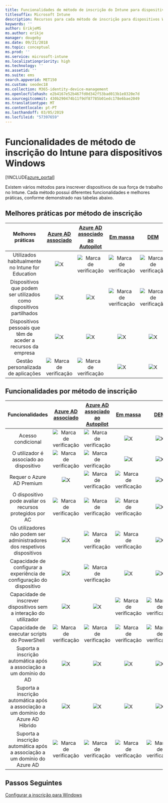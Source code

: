 ```yaml
---
title: Funcionalidades de método de inscrição do Intune para dispositivos Windows
titlesuffix: Microsoft Intune
description: Recursos para cada método de inscrição para dispositivos Windows.
keywords: ''
author: ErikjeMS
ms.author: erikje
manager: dougeby
ms.date: 09/21/2018
ms.topic: conceptual
ms.prod: ''
ms.service: microsoft-intune
ms.localizationpriority: high
ms.technology: ''
ms.assetid: ''
ms.suite: ems
search.appverid: MET150
ms.custom: seodec18
ms.collection: M365-identity-device-management
ms.openlocfilehash: e2b4167e52b467fd0d342f53bad013b1e8320e7d
ms.sourcegitcommit: 430b290474b11f9df87785b01edc178e6bae2049
ms.translationtype: MT
ms.contentlocale: pt-PT
ms.lasthandoff: 03/05/2019
ms.locfileid: "57397659"
---
```

# <a name="intune-enrollment-method-capabilities-for-windows-devices"></a>Funcionalidades de método de inscrição do Intune para dispositivos Windows
[!INCLUDE[azure_portal](./includes/azure_portal.md)]

Existem vários métodos para inscrever dispositivos de sua força de trabalho no Intune. Cada método possui diferentes funcionalidades e melhores práticas, conforme demonstrado nas tabelas abaixo.

## <a name="best-practices-by-enrollment-method"></a>Melhores práticas por método de inscrição
| **Melhores práticas** | **[Azure AD associado](windows-enroll.md#enable-windows-10-automatic-enrollment)**|**[Azure AD associado ao Autopilot](enrollment-autopilot.md)** |**[Em massa](windows-bulk-enroll.md)**|**[DEM](device-enrollment-manager-enroll.md)** | **[BYOD](device-enrollment.md#bring-your-own-device)** | **[GPO](https://docs.microsoft.com/windows/client-management/mdm/enroll-a-windows-10-device-automatically-using-group-policy)** |
|:---:|:---:|:---:|:---:|:---:|:---:|:---:|
|Utilizados habitualmente no Intune for Education|![X](media/xmark.png)|![Marca de verificação](media/checkmark.png)|![Marca de verificação](media/checkmark.png)|![Marca de verificação](media/checkmark.png)|![X](media/xmark.png)|![X](media/xmark.png)|
|Dispositivos que podem ser utilizados como dispositivos partilhados|![X](media/xmark.png)|![X](media/xmark.png)|![Marca de verificação](media/checkmark.png)|![Marca de verificação](media/checkmark.png)|![X](media/xmark.png)|![X](media/xmark.png)|
|Dispositivos pessoais que têm de aceder a recursos da empresa|![X](media/xmark.png)|![X](media/xmark.png)|![X](media/xmark.png)|![X](media/xmark.png)|![Marca de verificação](media/checkmark.png)|![X](media/xmark.png)|
|Gestão personalizada de aplicações|![Marca de verificação](media/checkmark.png)|![Marca de verificação](media/checkmark.png)|![X](media/xmark.png)|![X](media/xmark.png)|![Marca de verificação](media/checkmark.png)|![Marca de verificação](media/checkmark.png)|

## <a name="capabilities-by-enrollment-method"></a>Funcionalidades por método de inscrição

| **Funcionalidades** | **[Azure AD associado](windows-enroll.md#enable-windows-10-automatic-enrollment)**|**[Azure AD associado ao Autopilot](enrollment-autopilot.md)** |**[Em massa](windows-bulk-enroll.md)**|**[DEM](device-enrollment-manager-enroll.md)** | **[BYOD](device-enrollment.md#bring-your-own-device)** | **[GPO](https://docs.microsoft.com/windows/client-management/mdm/enroll-a-windows-10-device-automatically-using-group-policy)** |
|:---:|:---:|:---:|:---:|:---:|:---:|:---:|
|Acesso condicional                                      |![Marca de verificação](media/checkmark.png)|![Marca de verificação](media/checkmark.png)|![X](media/xmark.png)|![X](media/xmark.png)|![Marca de verificação](media/checkmark.png)|![Marca de verificação](media/checkmark.png)|
|O utilizador é associado ao dispositivo                    |![Marca de verificação](media/checkmark.png)|![Marca de verificação](media/checkmark.png)|![X](media/xmark.png)|![X](media/xmark.png)|![Marca de verificação](media/checkmark.png)|![Marca de verificação](media/checkmark.png)|
|Requer o Azure AD Premium                               |![X](media/xmark.png)|![Marca de verificação](media/checkmark.png)|![Marca de verificação](media/checkmark.png)|![X](media/xmark.png)|![X](media/xmark.png)|![Marca de verificação](media/checkmark.png)|
|O dispositivo pode avaliar os recursos protegidos por AC             |![Marca de verificação](media/checkmark.png)|![Marca de verificação](media/checkmark.png)|![Marca de verificação](media/checkmark.png)|![X](media/xmark.png)|![Marca de verificação](media/checkmark.png)|![Marca de verificação](media/checkmark.png)|
|Os utilizadores não podem ser administradores dos respetivos dispositivos               |![X](media/xmark.png)|![Marca de verificação](media/checkmark.png)|![Marca de verificação](media/checkmark.png)|![X](media/xmark.png)|![X](media/xmark.png)|![X](media/xmark.png)|
|Capacidade de configurar a experiência de configuração do dispositivo        |![X](media/xmark.png)|![Marca de verificação](media/checkmark.png)|![X](media/xmark.png)|![X](media/xmark.png)|![X](media/xmark.png)|![X](media/xmark.png)|
|Capacidade de inscrever dispositivos sem a interação do utilizador      |![X](media/xmark.png)|![X](media/xmark.png)|![Marca de verificação](media/checkmark.png)|![Marca de verificação](media/checkmark.png)|![X](media/xmark.png)|![Marca de verificação](media/checkmark.png)|
|Capacidade de executar scripts do PowerShell                       |![Marca de verificação](media/checkmark.png)|![Marca de verificação](media/checkmark.png)|![Marca de verificação](media/checkmark.png)|![Marca de verificação](media/checkmark.png)|![X](media/xmark.png)|![X](media/xmark.png)| 
|Suporta a inscrição automática após a associação a um domínio do AD      |![X](media/xmark.png)|![X](media/xmark.png)|![X](media/xmark.png)|![X](media/xmark.png)|![X](media/xmark.png)|![Marca de verificação](media/checkmark.png)|
|Suporta a inscrição automática após a associação a um domínio do Azure AD Híbrido|![X](media/xmark.png)|![X](media/xmark.png)|![X](media/xmark.png)|![X](media/xmark.png)|![X](media/xmark.png)|![Marca de verificação](media/checkmark.png)|
|Suporta a inscrição automática após a associação a um domínio do Azure AD       |![Marca de verificação](media/checkmark.png)|![Marca de verificação](media/checkmark.png)|![Marca de verificação](media/checkmark.png)|![Marca de verificação](media/checkmark.png)|![Marca de verificação](media/checkmark.png)|![X](media/xmark.png)|

## <a name="next-steps"></a>Passos Seguintes

[Configurar a inscrição para Windows ](windows-enroll.md)

